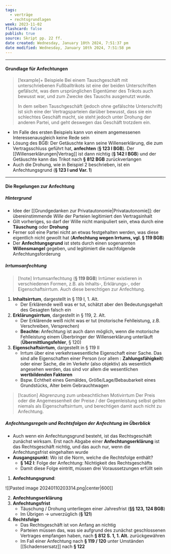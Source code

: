 ```yaml
---
tags:
  - verträge
  - rechtsgrundlagen
week: 2023-11-02
flashcard: false
publish: true
source: Skript pp. 22 ff.
date created: Wednesday, January 10th 2024, 7:51:37 pm
date modified: Wednesday, January 10th 2024, 7:51:58 pm
---
```

***
#### Grundlage für Anfechtungen

> [!example]+ Beispiele
> Bei einem Tauschgeschäft mit unterschriebenen Fußballtrikots ist eine der beiden Unterschriften gefälscht, was dem ursprünglichen Eigentümer des Trikots auch bewusst war, und zum Zwecke des Tauschs ausgenutzt wurde.
> 
> In dem selben Tauschgeschäft (jedoch ohne gefälschte Unterschrift) ist sich eine der Vertragsparteien darüber bewusst, dass sie ein schlechtes Geschäft macht, sie steht jedoch unter Drohung der anderen Partei, und geht deswegen das Geschäft trotzdem ein.

- Im Falle des ersten Beispiels kann von einem angemessenen Interessenausgleich keine Rede sein
- Lösung des BGB: Der Getäuschte kann seine Willenserklärung, die zum Vertragsschluss geführt hat, **anfechten** (**§ 123 I BGB**). Der [[Willenserklärungen|Vertrag]] ist dann nichtig (**§ 142 I BGB**) und der Getäuschte kann das Trikot nach **§ 812 BGB** zurückverlangen
- Auch die Drohung, wie in Beispiel 2 beschrieben, ist ein Anfechtungsgrund (**§ 123 I und Var. 1**)

***
#### Die Regelungen zur Anfechtung

##### Hintergrund

- Idee der [[Grundgedanken zur Privatautonomie|Privatautonomie]]: der übereinstimmende *Wille* der Parteien legitimiert den Vertragsinhalt
- Gilt vorheriges, so darf der Wille nicht manipuliert sein, etwa durch eine **Täuschung** oder **Drohung**
- Ferner soll eine Partei nicht an etwas festgehalten werden, was diese eigentlich nicht gewollt hat (**Anfechtung wegen Irrtums, vgl. § 119 BGB**)
- Der **Anfechtungsgrund** ist stets durch einen sogenannten **Willensmangel** gegeben, und legitimiert die nachfolgende Anfechtungsforderung
##### Irrtumsanfechtung

> [!note] Irrtumsanfechtung (**§ 119 BGB**) 
> Irrtümer existieren in verschiedenen Formen, z.B. als Inhalts-, Erklärungs-, oder Eigenschaftsirrtum. Auch diese berechtigen zur Anfechtung.

1. **Inhaltsirrtum**, dargestellt in § 119 I, 1. Alt.
	- Der Erklärende weiß was er tut, schätzt aber den Bedeutungsgehalt des Gesagten falsch ein
2. **Erklärungsirrtum**, dargestellt in § 119, 2. Alt.
	- Der Erklärende weiß nicht was er tut (motorische Fehlleistung, z.B. Verschreiben, Versprechen)
	- **Beachte:** Anfechtung ist auch dann möglich, wenn die motorische Fehlleistung einem Überbringer der Willenserklärung unterläuft (**Übermittlungsfehler**, § 120)
3. **Eigenschaftsirrtum**, dargestellt in § 119 II
	- Irrtum über eine verkehrswesentliche Eigenschaft einer Sache. Das sind alle Eigenschaften einer Person (vor allem : **Zahlungsfähigkeit**) oder einer Sache, die im Verkehr (also objektiv) als wesentlich angesehen werden, das sind vor allem die wesentlichen **wertbildenden Faktoren**
	- Bspw. Echtheit eines Gemäldes, Größe/Lage/Bebaubarkeit eines Grundstücks, Alter beim Gebrauchtwagen

> [!caution] Abgrenzung zum unbeachtlichen Motivirrtum 
> Der Preis oder die Angemessenheit der Preise / der Gegenleistung selbst gelten niemals als Eigenschaftsirrtum, und berechtigen damit auch nicht zu Anfechtung.

##### Anfechtungsregeln und Rechtsfolgen der Anfechtung im Überblick

- Auch wenn ein Anfechtungsgrund besteht, ist das Rechtsgeschäft zunächst wirksam. Erst nach Abgabe einer **Anfechtungserklärung** ist das Rechtsgeschäft nichtig, und das auch nur, wenn die Anfechtungsfrist eingehalten wurde
- **Ausgangspunkt**: Wo ist die Norm, welche die Rechtsfolge enthält?
	- **§ 142 I**: Folge der Anfechtung: Nichtigkeit des Rechtsgeschäfts
	- Damit diese Folge eintritt, müssen drei Voraussetzungen erfüllt sein

1. **Anfechtungsgrund**:

![[Pasted image 20240110203314.png|center|600]]

2. **Anfechtungserklärung**
3. **Anfechtungsfrist**
	- Täuschung / Drohung unterliegen einer Jahresfrist (**§§ 123, 124 BGB**)
	- Im Übrigen $\longrightarrow$ unverzüglich (**§ 121**)
4. **Rechtsfolge**
	- Das Rechtsgeschäft ist von Anfang an nichtig
	- Parteien müssen das, was sie aufgrund des zunächst geschlossenen Vertrages empfangen haben, nach **§ 812 S. 1, 1. Alt.** zurückgewähren
	- Im Fall einer Anfechtung nach **§ 119 / 120** unter Umständen [[Schadensersatz]] nach **§ 122**
